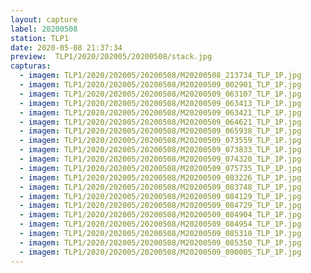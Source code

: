 ```yaml
---
layout: capture
label: 20200508
station: TLP1
date: 2020-05-08 21:37:34
preview:  TLP1/2020/202005/20200508/stack.jpg
capturas:
  - imagem: TLP1/2020/202005/20200508/M20200508_213734_TLP_1P.jpg
  - imagem: TLP1/2020/202005/20200508/M20200509_002901_TLP_1P.jpg
  - imagem: TLP1/2020/202005/20200508/M20200509_063107_TLP_1P.jpg
  - imagem: TLP1/2020/202005/20200508/M20200509_063413_TLP_1P.jpg
  - imagem: TLP1/2020/202005/20200508/M20200509_063421_TLP_1P.jpg
  - imagem: TLP1/2020/202005/20200508/M20200509_064621_TLP_1P.jpg
  - imagem: TLP1/2020/202005/20200508/M20200509_065938_TLP_1P.jpg
  - imagem: TLP1/2020/202005/20200508/M20200509_073559_TLP_1P.jpg
  - imagem: TLP1/2020/202005/20200508/M20200509_073833_TLP_1P.jpg
  - imagem: TLP1/2020/202005/20200508/M20200509_074320_TLP_1P.jpg
  - imagem: TLP1/2020/202005/20200508/M20200509_075735_TLP_1P.jpg
  - imagem: TLP1/2020/202005/20200508/M20200509_083226_TLP_1P.jpg
  - imagem: TLP1/2020/202005/20200508/M20200509_083748_TLP_1P.jpg
  - imagem: TLP1/2020/202005/20200508/M20200509_084129_TLP_1P.jpg
  - imagem: TLP1/2020/202005/20200508/M20200509_084729_TLP_1P.jpg
  - imagem: TLP1/2020/202005/20200508/M20200509_084904_TLP_1P.jpg
  - imagem: TLP1/2020/202005/20200508/M20200509_084954_TLP_1P.jpg
  - imagem: TLP1/2020/202005/20200508/M20200509_085310_TLP_1P.jpg
  - imagem: TLP1/2020/202005/20200508/M20200509_085350_TLP_1P.jpg
  - imagem: TLP1/2020/202005/20200508/M20200509_090005_TLP_1P.jpg
---
```

